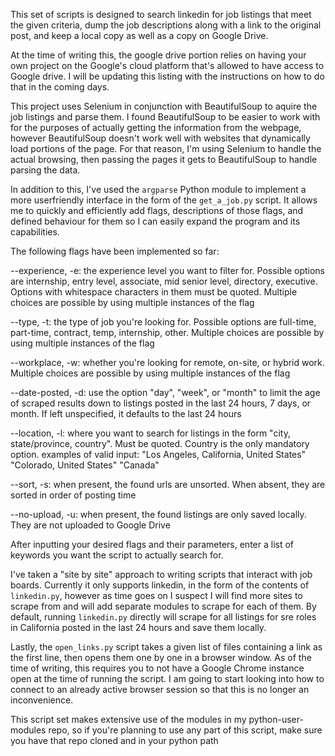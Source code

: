 This set of scripts is designed to search linkedin for job
listings that meet the given criteria, dump the job
descriptions along with a link to the original post, and
keep a local copy as well as a copy on Google Drive.

At the time of writing this, the google drive portion
relies on having your own project on the Google's cloud
platform that's allowed to have access to Google drive.
I will be updating this listing with the instructions on
how to do that in the coming days.

This project uses Selenium in conjunction with
BeautifulSoup to aquire the job listings and parse them.
I found BeautifulSoup to be easier to work with for the
purposes of actually getting the information from the
webpage, however BeautifulSoup doesn't work well with
websites that dynamically load portions of the page. For
that reason, I'm using Selenium to handle the actual
browsing, then passing the pages it gets to
BeautifulSoup to handle parsing the data.

In addition to this, I've used the `argparse` Python
module to implement a more userfriendly interface in the
form of the `get_a_job.py` script. It allows me to
quickly and efficiently add flags, descriptions of those
flags, and defined behaviour for them so I can easily
expand the program and its capabilities.

The following flags have been implemented so far:

--experience, -e: the experience level you want to
				filter for. Possible options are 
				internship, entry level, associate,
				mid senior level, directory, executive.
				Options with whitespace characters in them
				must be quoted. Multiple choices are possible
				by using multiple instances of the flag

--type, -t:	the type of job you're looking for. Possible
				options are full-time, part-time,
				contract, temp, internship, other. Multiple
				choices are possible by using multiple
				instances of the flag

--workplace, -w: whether you're looking for remote, on-site,
				or hybrid work. Multiple choices are possible
				by using multiple instances of the flag

--date-posted, -d: use the option "day", "week", or "month"
				to limit the age of scraped results down to
				listings posted in the last 24 hours, 7 days,
				or month. If left unspecified, it defaults to
				the last 24 hours

--location, -l: where you want to search for listings in the
				form "city, state/province, country". Must be
				quoted. Country is the only mandatory option.
				examples of valid input:
				"Los Angeles, California, United States"
				"Colorado, United States"
				"Canada"

--sort, -s: when present, the found urls are unsorted. When
				absent, they are sorted in order of posting
				time

--no-upload, -u: when present, the found listings are only
				saved locally. They are not uploaded to 
				Google Drive

After inputting your desired flags and their parameters, enter
a list of keywords you want the script to actually search for.

I've taken a "site by site" approach to writing scripts that
interact with job boards. Currently it only supports linkedin,
in the form of the contents of `linkedin.py`, however as time
goes on I suspect I will find more sites to scrape from and
will add separate modules to scrape for each of them. By
default, running `linkedin.py` directly will scrape for all
listings for sre roles in California posted in the last 24
hours and save them locally.

Lastly, the `open_links.py` script takes a given list of
files containing a link as the first line, then opens them
one by one in a browser window. As of the time of writing,
this requires you to not have a Google Chrome instance open
at the time of running the script. I am going to start
looking into how to connect to an already active browser
session so that this is no longer an inconvenience.


This script set makes extensive use of the modules in my
python-user-modules repo, so if you're planning to use
any part of this script, make sure you have that repo
cloned and in your python path
